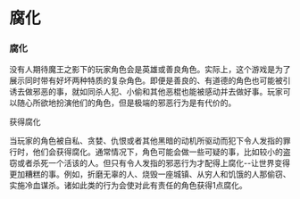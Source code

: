 # 腐化

### 腐化

没有人期待魔王之影下的玩家角色会是英雄或善良角色。实际上，这个游戏是为了展示同时带有好坏两种特质的复杂角色。即便是善良的、有道德的角色也可能被引诱去做邪恶的事，就如同杀人犯、小偷和其他恶棍也能被感动并去做好事。玩家可以随心所欲地扮演他们的角色，但是极端的邪恶行为是有代价的。

获得腐化

当玩家的角色被自私、贪婪、仇恨或者其他黑暗的动机所驱动而犯下令人发指的罪行时，他们会获得腐化。通常情况下，角色可能会做一些可疑的事，比如较小的盗窃或者杀死一个活该的人。但只有令人发指的邪恶行为才配得上腐化\--让世界变得更加糟糕的事。例如，折磨无辜的人、烧毁一座城镇、从穷人和饥饿的人那偷窃、实施冷血谋杀。诸如此类的行为会使对此有责任的角色获得1点腐化。
